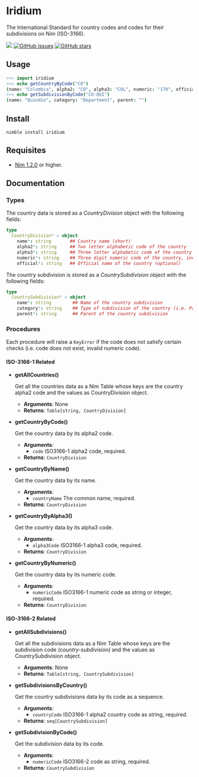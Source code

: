 # Iridium
The International Standard for country codes and codes for their subdivisions on Nim (ISO-3166).

[![](https://img.shields.io/badge/Nimble-0.3.0-yellow?style=flat-square&logo=nim)](https://nimble.directory/pkg/iridium)
[![GitHub issues](https://img.shields.io/github/issues/KingDarBoja/Iridium?style=flat-square)](https://github.com/KingDarBoja/Iridium/issues)
[![GitHub stars](https://img.shields.io/github/stars/KingDarBoja/Iridium?style=flat-square)](https://github.com/KingDarBoja/Iridium/stargazers)

## Usage

```nim
>>> import iridium
>>> echo getCountryByCode("CO")
(name: "Colombia", alpha2: "CO", alpha3: "COL", numeric: "170", official: "Republic of Colombia")
>>> echo getSubdivisionByCode("CO-QUI")
(name: "Quindío", category: "Department", parent: "")
```

## Install

```console
nimble install iridium
```

## Requisites

- [Nim 1.2.0](https://nim-lang.org/) or higher.

## Documentation

### **Types**

The country data is stored as a *CountryDivision* object with the following fields:
```Nim
type
  CountryDivision* = object
    name*: string       ## Country name (short)
    alpha2*: string     ## Two letter alphabetic code of the country
    alpha3*: string     ## Three letter alphabetic code of the country
    numeric*: string    ## Three digit numeric code of the country, including leading zeros
    official*: string   ## Official name of the country (optional)
```

The country subdivision is stored as a *CountrySubdivision* object with the following fields:

```nim
type
  CountrySubdivision* = object
    name*: string        ## Name of the country subdivision
    category*: string    ## Type of subdivision of the country (i.e. Province, Region, Emirate)
    parent*: string      ## Parent of the country subdivision
```

### **Procedures**

Each procedure will raise a `KeyError` if the code does not satisfy certain checks (i.e. code does not exist, invalid numeric code).

#### ISO-3166-1 Related

- **getAllCountries()**

  Get all the countries data as a Nim Table whose keys are the country alpha2 code and the values as CountryDivision object.

  - **Arguments**: None
  - **Returns**: `Table[string, CountryDivision]`

- **getCountryByCode()**

  Get the country data by its alpha2 code.

  - **Arguments**:
    - `code` ISO3166-1 alpha2 code, required.
  - **Returns**: `CountryDivision`

- **getCountryByName()**

  Get the country data by its name.

  - **Arguments**:
    - `countryName` The common name, required.
  - **Returns**: `CountryDivision`

- **getCountryByAlpha3()**

  Get the country data by its alpha3 code.

  - **Arguments**:
    - `alpha3Code` ISO3166-1 alpha3 code, required.
  - **Returns**: `CountryDivision`

- **getCountryByNumeric()**

  Get the country data by its numeric code.

  - **Arguments**:
    - `numericCode` ISO3166-1 numeric code as string or integer, required.
  - **Returns**: `CountryDivision`


#### ISO-3166-2 Related

- **getAllSubdivisions()**

  Get all the subdivisions data as a Nim Table whose keys are the subdivision code *(country-subdivision)* and the values as CountrySubdivision object.

  - **Arguments**: None
  - **Returns**: `Table[string, CountrySubdivision]`

- **getSubdivisionsByCountry()**

  Get the country subdivisions data by its code as a sequence.

  - **Arguments**:
    - `countryCode` ISO3166-1 alpha2 country code as string, required.
  - **Returns**: `seq[CountrySubdivision]`

- **getSubdivisionByCode()**

  Get the subdivision data by its code.

  - **Arguments**:
    - `numericCode` ISO3166-2 code as string, required.
  - **Returns**: `CountrySubdivision`
